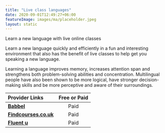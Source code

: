 ```yaml
---
title: "Live class languages"
date: 2020-09-01T12:49:27+06:00
featureImage: images/ma/placeholder.jpeg
layout: static
---
```


Learn a new language with live online classes

Learn a new language quickly and efficiently in a fun and interesting environment that also has the benefit of live classes to help get you speaking a new language.

Learning a language improves memory, increases attention span and strengthens both problem-solving abilities and concentration. Multilingual people have also been shown to be more logical, have stronger decision-making skills and be more perceptive and aware of their surroundings.

| Provider Links      | Free or Paid  |  
| :-----------          | :--------------:      |  
| [**Babbel**](https://www.babbel.com/en/magazine/which-language-should-you-learn-quiz) | Paid | 
| [**Findcourses.co.uk**](https://www.findcourses.co.uk/search/language-training-courses) | Paid | 
| [**Fluent u**](https://www.fluentu.com/) | Paid | 
  

<br/><br/>






